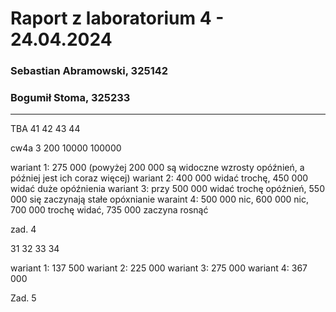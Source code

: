 # Raport z laboratorium 4 - 24.04.2024

### Sebastian Abramowski, 325142

### Bogumił Stoma, 325233

---

TBA
41 42 43 44

cw4a 3 200 10000 100000

wariant 1: 275 000 (powyżej 200 000 są widoczne wzrosty opóźnień, a później jest ich coraz więcej)
wariant 2: 400 000 widać trochę, 450 000 widać duże opóźnienia
wariant 3:
przy 500 000 widać trochę opóźnień, 550 000 się zaczynają stałe opóxnianie
waraint 4:
500 000 nic, 600 000 nic, 700 000 trochę widać, 735 000 zaczyna rosnąć

zad. 4

31 32 33 34

wariant 1: 137 500
wariant 2: 225 000
wariant 3: 275 000
wariant 4: 367 000

Zad. 5
